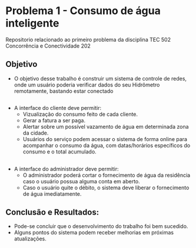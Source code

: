 # Problema 1 - Consumo de água inteligente
 Repositorio relacionado ao primeiro problema da disciplina TEC 502 Concorrência e Conectividade 202
 
 
 ## Objetivo 
 - O objetivo desse trabalho é construir um sistema de controle de redes, onde um usuário poderia verificar dados do seu Hidrômetro remotamente, bastando estar conectado
 
 ## 
 * A interface do cliente deve permitir:
   * Vizualização do consumo feito de cada cliente.
   * Gerar a fatura a ser paga.
   * Alertar sobre um possível vazamento de água em determinada zona da cidade.
   * Usuários do serviço podem acessar o sistema de forma online para acompanhar o 
     consumo da água, com datas/horários específicos do consumo e o total acumulado.
 ##  
 * A interface do administrador deve permitir:
   *  O administrador poderá cortar o fornecimento de água da residência caso o usuário possua alguma conta em aberto.
   *  Caso o usuário quite o débito, o sistema deve liberar o fornecimento de água imediatamente.


 ## Conclusão e Resultados:
 - Pode-se concluir que o desenvolvimento do trabalho foi bem sucedido.
 - Alguns pontos do sistema podem receber melhorias em próximas atualizações.
